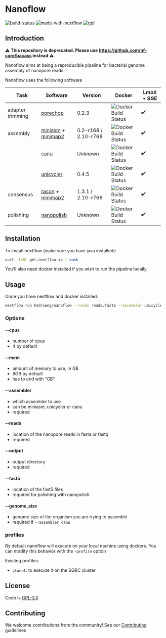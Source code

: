 # Nanoflow

[![build-status](https://img.shields.io/travis/HadrienG/nanoflow/master.svg?style=flat-square)](https://travis-ci.org/HadrienG/nanoflow)
[![made-with-nextflow](https://img.shields.io/badge/made%20with-nextflow-green.svg?longCache=true&style=flat-square)](https://www.nextflow.io/)
[![gpl](https://img.shields.io/badge/license-GPL--3.0-lightgrey.svg?style=flat-square)](LICENSE)

## Introduction

:warning: **This repository is deprecated. Please use https://github.com/nf-core/bacass instead** :warning:

Nanoflow aims at being a reproducible pipeline for bacterial genome assembly
of nanopore reads.

Nanoflow uses the following software

| Task | Software | Version | Docker | Lmod + SGE |
| --- | --- | --- | --- | --- |
| adapter trimming | [porechop](https://github.com/rrwick/Porechop) | 0.2.3 | ![Docker Build Status](https://img.shields.io/docker/build/hadrieng/porechop.svg?style=flat-square) | ✔️ |
| assembly | [miniasm](https://github.com/lh3/miniasm) + [minimap2](https://github.com/lh3/minimap2) | 0.2-r168 / 2.10-r768 | ![Docker Build Status](https://img.shields.io/docker/build/hadrieng/miniasm.svg?style=flat-square) | ✔️ |
| | [canu](https://github.com/marbl/canu) | Unknown | ![Docker Build Status](https://img.shields.io/docker/build/hadrieng/canu.svg?style=flat-square) | ✔️ |
| | [unicycler](https://github.com/rrwick/Unicycler) | 0.4.5 | ![Docker Build Status](https://img.shields.io/docker/build/hadrieng/unicycler.svg?style=flat-square) | ✔️ |
| consensus | [racon](https://github.com/isovic/racon) + [minimap2](https://github.com/lh3/minimap2) | 1.3.1 / 2.10-r768 |  ![Docker Build Status](https://img.shields.io/docker/build/hadrieng/racon.svg?style=flat-square) | ✔️ |
| polishing | [nanopolish](https://github.com/jts/nanopolish) | Unknown | ![Docker Build Status](https://img.shields.io/docker/build/hadrieng/nanopolish.svg?style=flat-square) | ✔️ |

## Installation

To install nextflow (make sure you have java installed):

```bash
curl -fsSL get.nextflow.io | bash
```

You'll also need docker installed if you wish to run the pipeline locally.

## Usage

Once you have nextflow and docker installed:

```bash
nextflow run hadrieng/nanoflow --reads reads.fasta --assembler unicycler --output results
```

### Options

#### --cpus
* number of cpus
* 4 by default

#### --mem
* amount of memory to use, in GB
* 8GB by default
* has to end with "GB"

#### --assembler
* which assembler to use
* can be miniasm, unicycler or canu
* required

#### --reads
* location of the nanopore reads in fasta or fastq
* required

#### --output
* output directory
* required

#### --fast5
* location of the fast5 files
* required for polishing with nanopolish

#### --genome_size
* genome size of the organism you are trying to assemble
* required if `--assembler canu`

### profiles

By default nanoflow will execute on your local nachine using dockers.
You can modify this behavior with the `-profile` option

Existing profiles:

* `planet`: to execute it on the SGBC cluster

## License

Code is [GPL-3.0](LICENSE)

## Contributing

We welcome contributions from the community! See our
[Contributing](CONTRIBUTING.md) guidelines
